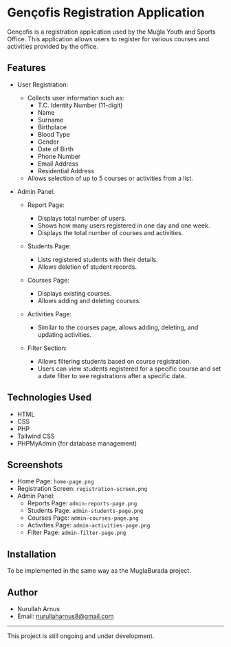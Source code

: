 # Gençofis Registration Application

Gençofis is a registration application used by the Muğla Youth and Sports Office. This application allows users to register for various courses and activities provided by the office.

## Features

- User Registration:
  - Collects user information such as:
    - T.C. Identity Number (11-digit)
    - Name
    - Surname
    - Birthplace
    - Blood Type
    - Gender
    - Date of Birth
    - Phone Number
    - Email Address
    - Residential Address
  - Allows selection of up to 5 courses or activities from a list.

- Admin Panel:
  - Report Page:
    - Displays total number of users.
    - Shows how many users registered in one day and one week.
    - Displays the total number of courses and activities.

  - Students Page:
    - Lists registered students with their details.
    - Allows deletion of student records.

  - Courses Page:
    - Displays existing courses.
    - Allows adding and deleting courses.

  - Activities Page:
    - Similar to the courses page, allows adding, deleting, and updating activities.

  - Filter Section:
    - Allows filtering students based on course registration.
    - Users can view students registered for a specific course and set a date filter to see registrations after a specific date.

## Technologies Used

- HTML
- CSS
- PHP
- Tailwind CSS
- PHPMyAdmin (for database management)

## Screenshots

- Home Page: `home-page.png`
- Registration Screen: `registration-screen.png`
- Admin Panel:
  - Reports Page: `admin-reports-page.png`
  - Students Page: `admin-students-page.png`
  - Courses Page: `admin-courses-page.png`
  - Activities Page: `admin-activities-page.png`
  - Filter Page: `admin-filter-page.png`

## Installation

To be implemented in the same way as the MuglaBurada project.

## Author

- Nurullah Arnus
- Email: nurullaharnus8@gmail.com

---

This project is still ongoing and under development.
